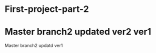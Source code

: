 # First-project-part-2
Master branch2 updated ver2 ver1
=======
Master branch2 updatd ver1
>>>>>>


